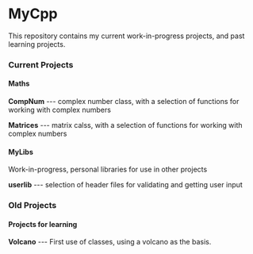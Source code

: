 # MyCpp

This repository contains my current work-in-progress projects, and past learning projects.


### Current Projects
#### Maths
**CompNum** --- complex number class, with a selection of functions for working with complex numbers

**Matrices** --- matrix calss, with a selection of functions for working with complex numbers

#### MyLibs
Work-in-progress, personal libraries for use in other projects

**userlib** --- selection of header files for validating and getting user input









### Old Projects
#### Projects for learning
**Volcano** --- First use of classes, using a volcano as the basis.
